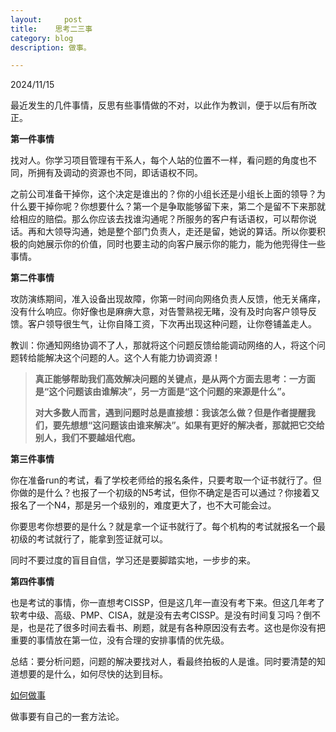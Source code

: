```yaml
---
layout:     post
title:    思考二三事 
category: blog
description: 做事。

---
```


2024/11/15

最近发生的几件事情，反思有些事情做的不对，以此作为教训，便于以后有所改正。

**第一件事情**

找对人。你学习项目管理有干系人，每个人站的位置不一样，看问题的角度也不同，所拥有及调动的资源也不同，即话语权不同。

之前公司准备干掉你，这个决定是谁出的？你的小组长还是小组长上面的领导？为什么要干掉你呢？你想要什么？第一个是争取能够留下来，第二个是留不下来那就给相应的赔偿。那么你应该去找谁沟通呢？所服务的客户有话语权，可以帮你说话。再和大领导沟通，她是整个部门负责人，走还是留，她说的算话。所以你要积极的向她展示你的价值，同时也要主动的向客户展示你的能力，能为他兜得住一些事情。

**第二件事情**

攻防演练期间，准入设备出现故障，你第一时间向网络负责人反馈，他无关痛痒，没有什么响应。你好像也是麻痹大意，对告警熟视无睹，没有及时向客户领导反馈。客户领导很生气，让你自降工资，下次再出现这种问题，让你卷铺盖走人。

教训：你通知网络协调不了人，那就将这个问题反馈给能调动网络的人，将这个问题转给能解决这个问题的人。这个人有能力协调资源！

> **真正能够帮助我们高效解决问题的关键点，是从两个方面去思考：一方面是“这个问题该由谁解决”，另一方面是“这个问题的来源是什么”。**
>
> **对大多数人而言，遇到问题时总是直接想：我该怎么做？但是作者提醒我们，要先想想“这问题该由谁来解决”。如果有更好的解决者，那就把它交给别人，我们不要越俎代庖。**

**第三件事情**

你在准备run的考试，看了学校老师给的报名条件，只要考取一个证书就行了。但你做的是什么？也报了一个初级的N5考试，但你不确定是否可以通过？你接着又报名了一个N4，那是另一个级别的，难度更大了，也不大可能会过。

你要思考你想要的是什么？就是拿一个证书就行了。每个机构的考试就报名一个最初级的考试就行了，能拿到签证就可以。

同时不要过度的盲目自信，学习还是要脚踏实地，一步步的来。

**第四件事情**

也是考试的事情，你一直想考CISSP，但是这几年一直没有考下来。但这几年考了软考中级、高级、PMP、CISA，就是没有去考CISSP。是没有时间复习吗？倒不是，也是花了很多时间去看书、刷题，就是有各种原因没有去考。这也是你没有把重要的事情放在第一位，没有合理的安排事情的优先级。

总结：要分析问题，问题的解决要找对人，看最终拍板的人是谁。同时要清楚的知道想要的是什么，如何尽快的达到目标。

[如何做事](https://www.lnote.info/how-to-do-things)

做事要有自己的一套方法论。
